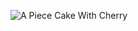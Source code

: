 ![A Piece Cake With Cherry](https://user-images.githubusercontent.com/81292141/132949579-79712e07-20dd-4c21-9740-ab25a079896c.png)

